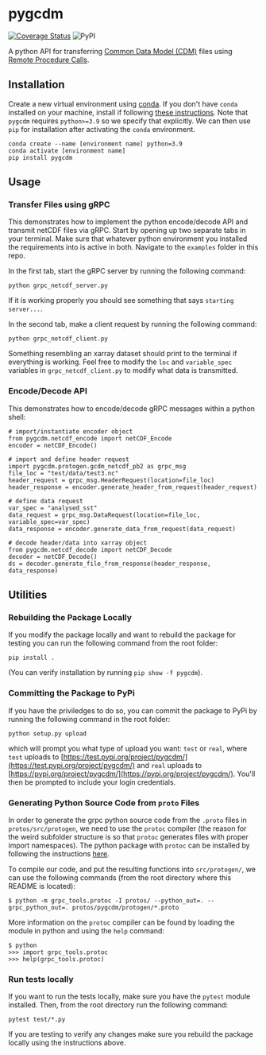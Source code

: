 # pygcdm
[![Coverage Status](https://coveralls.io/repos/github/rmcsqrd/netcdf-grpc/badge.svg?branch=coveralls)](https://coveralls.io/github/rmcsqrd/netcdf-grpc?branch=coveralls)
![PyPI](https://img.shields.io/pypi/v/pygcdm)

A python API for transferring [Common Data Model (CDM)](https://docs.unidata.ucar.edu/netcdf-java/current/userguide/common_data_model_overview.html) files using [Remote Procedure Calls](https://grpc.io/).

## Installation
Create a new virtual environment using [conda](https://conda.io/projects/conda/en/latest/user-guide/tasks/manage-environments.html#creating-an-environment-with-commands). If you don't have `conda` installed on your machine, install if following [these instructions](https://conda.io/projects/conda/en/latest/user-guide/install/index.html). Note that `pygcdm` requires `python>=3.9` so we specify that explicitly. We can then use `pip` for installation after activating the `conda` environment.
```
conda create --name [environment name] python=3.9
conda activate [environment name]
pip install pygcdm
```

## Usage

### Transfer Files using gRPC
This demonstrates how to implement the python encode/decode API and transmit netCDF files via gRPC. Start by opening up two separate tabs in your terminal. Make sure that whatever python environment you installed the requirements into is active in both. Navigate to the `examples` folder in this repo. 

In the first tab, start the gRPC server by running the following command:
```
python grpc_netcdf_server.py
```
If it is working properly you should see something that says `starting server...`.

In the second tab, make a client request by running the following command:
```
python grpc_netcdf_client.py
```
Something resembling an xarray dataset should print to the terminal if everything is working. Feel free to modify the `loc` and `variable_spec` variables in `grpc_netcdf_client.py` to modify what data is transmitted.

### Encode/Decode API
This demonstrates how to encode/decode gRPC messages within a python shell:
```
# import/instantiate encoder object
from pygcdm.netcdf_encode import netCDF_Encode
encoder = netCDF_Encode()

# import and define header request
import pygcdm.protogen.gcdm_netcdf_pb2 as grpc_msg
file_loc = "test/data/test3.nc"
header_request = grpc_msg.HeaderRequest(location=file_loc)
header_response = encoder.generate_header_from_request(header_request)

# define data request
var_spec = "analysed_sst"
data_request = grpc_msg.DataRequest(location=file_loc, variable_spec=var_spec)
data_response = encoder.generate_data_from_request(data_request)

# decode header/data into xarray object
from pygcdm.netcdf_decode import netCDF_Decode
decoder = netCDF_Decode()
ds = decoder.generate_file_from_response(header_response, data_response)
```

## Utilities

### Rebuilding the Package Locally
If you modify the package locally and want to rebuild the package for testing you can run the following command from the root folder:
```
pip install .
```
(You can verify installation by running `pip show -f pygcdm`).

### Committing the Package to PyPi
If you have the priviledges to do so, you can commit the package to PyPi by running the following command in the root folder:
```
python setup.py upload
```
which will prompt you what type of upload you want: `test` or `real`, where `test` uploads to [https://test.pypi.org/project/pygcdm/](https://test.pypi.org/project/pygcdm/) and `real` uploads to [https://pypi.org/project/pygcdm/](https://pypi.org/project/pygcdm/). You'll then be prompted to include your login credentials. 

### Generating Python Source Code from `proto` Files
In order to generate the grpc python source code from the `.proto` files in `protos/src/protogen`, we need to use the `protoc` compiler (the reason for the weird subfolder structure is so that `protoc` generates files with proper import namespaces). The python package with `protoc` can be installed by following the instructions [here](https://www.grpc.io/docs/languages/python/basics/#generating-client-and-server-code).

To compile our code, and put the resulting functions into `src/protogen/`, we can use the following commands (from the root directory where this README is located):
```
$ python -m grpc_tools.protoc -I protos/ --python_out=. --grpc_python_out=. protos/pygcdm/protogen/*.proto
```

More information on the `protoc` compiler can be found by loading the module in python and using the `help` command:
```
$ python
>>> import grpc_tools.protoc
>>> help(grpc_tools.protoc)
```

### Run tests locally
If you want to run the tests locally, make sure you have the `pytest` module installed. Then, from the root directory run the following command:
```
pytest test/*.py
```
If you are testing to verify any changes make sure you rebuild the package locally using the instructions above.
